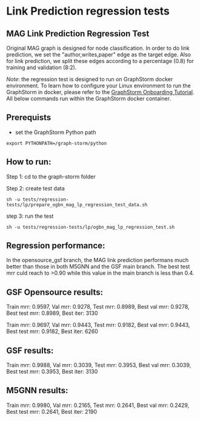 # Link Prediction regression tests

## MAG Link Prediction Regression Test
Original MAG graph is designed for node classification. In order to do link prediction, we set the "author,writes,paper" edge as the
target edge. Also for link prediction, we split these edges according to a percentage (0.8) for training and validation (8:2).

*Note*: the regression test is designed to run on GraphStorm docker environment. To learn how to configure your Linux environment to run the GraphStorm in docker, please refer to the [GraphStorm Onboarding Tutorial](https://w.amazon.com/bin/view/AWS/AmazonAI/AIRE/GSF/OnboardTutorial). All below commands run within the GraphStorm docker container.

Prerequists
-----------
- set the GraphStorm Python path
```shell
export PYTHONPATH=/graph-storm/python
```

How to run:
-----------
Step 1: cd to the graph-storm folder

Step 2: create test data
```shell
sh -u tests/regression-tests/lp/prepare_ogbn_mag_lp_regression_test_data.sh
```

step 3: run the test
```shell
sh -u tests/regression-tests/lp/ogbn_mag_lp_regression_test.sh
```

Regression performance:
-----------------------
In the opensource_gsf branch, the MAG link prediction performans much better than those in both M5GNN and the GSF main branch. The best test mrr culd reach to >0.90 while this value in the main branch is less than 0.4.

GSF Opensource results:
-----------------------
Train mrr: 0.9597, Val mrr: 0.9278, Test mrr: 0.8989, 
Best val mrr: 0.9278, Best test mrr: 0.8989, Best iter: 3130

Train mrr: 0.9697, Val mrr: 0.9443, Test mrr: 0.9182,
Best val mrr: 0.9443, Best test mrr: 0.9182, Best iter: 6260

GSF results:
------------
Train mrr: 0.9988, Val mrr: 0.3039, Test mrr: 0.3953, 
Best val mrr: 0.3039, Best test mrr: 0.3953, Best iter: 3130

M5GNN results:
--------------
Train mrr: 0.9980, Val mrr: 0.2165, Test mrr: 0.2641, 
Best val mrr: 0.2429, Best test mrr: 0.2641, Best iter: 2190
